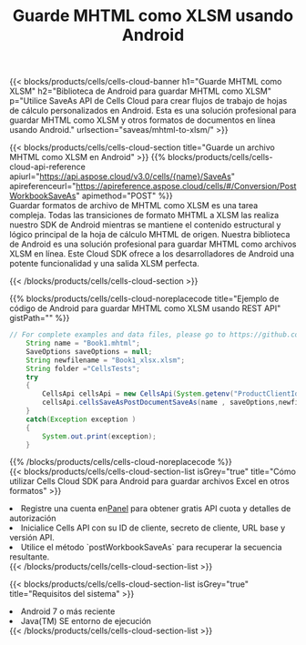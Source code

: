 ﻿---
title:  Guarde MHTML como XLSM usando Android
description:  Utilizando Aspose.Cells Cloud SDK para Android para guardar el archivo en formato MHTML como archivo en formato XLSM.
kwords: Excel, Save MHTML as XLSM, REST, Android
howto: How to save MHTML as XLSM using Aspose.Cells Cloud Android library.
---
{{< blocks/products/cells/cells-cloud-banner h1="Guarde MHTML como XLSM" h2="Biblioteca de Android para guardar MHTML como XLSM" p="Utilice SaveAs API de Cells Cloud para crear flujos de trabajo de hojas de cálculo personalizados en Android. Esta es una solución profesional para guardar MHTML como XLSM y otros formatos de documentos en línea usando Android." urlsection="saveas/mhtml-to-xlsm/" >}}

{{< blocks/products/cells/cells-cloud-section title="Guarde un archivo MHTML como XLSM en Android" >}}
{{% blocks/products/cells/cells-cloud-api-reference apiurl="https://api.aspose.cloud/v3.0/cells/{name}/SaveAs" apireferenceurl="https://apireference.aspose.cloud/cells/#/Conversion/PostWorkbookSaveAs" apimethod="POST" %}}
<br/>
Guardar formatos de archivo de MHTML como XLSM es una tarea compleja. Todas las transiciones de formato MHTML a XLSM las realiza nuestro SDK de Android mientras se mantiene el contenido estructural y lógico principal de la hoja de cálculo MHTML de origen. Nuestra biblioteca de Android es una solución profesional para guardar MHTML como archivos XLSM en línea. Este Cloud SDK ofrece a los desarrolladores de Android una potente funcionalidad y una salida XLSM perfecta.

{{< /blocks/products/cells/cells-cloud-section >}}

{{% blocks/products/cells/cells-cloud-noreplacecode title="Ejemplo de código de Android para guardar MHTML como XLSM usando REST API" gistPath="" %}}
  
```java
// For complete examples and data files, please go to https://github.com/aspose-cells-cloud/aspose-cells-cloud-android/
    String name = "Book1.mhtml";
    SaveOptions saveOptions = null;
    String newfilename = "Book1_xlsx.xlsm";
    String folder ="CellsTests";
    try
    {
        CellsApi cellsApi = new CellsApi(System.getenv("ProductClientId"), System.getenv("ProductClientSecret"));
        cellsApi.cellsSaveAsPostDocumentSaveAs(name , saveOptions,newfilename,false,false,folder,null,null,null,true);                       
    }
    catch(Exception exception )
    {
        System.out.print(exception);
    }
```
  
{{% /blocks/products/cells/cells-cloud-noreplacecode %}}
<br/>
{{< blocks/products/cells/cells-cloud-section-list isGrey="true" title="Cómo utilizar Cells Cloud SDK para Android para guardar archivos Excel en otros formatos" >}}
<li> Registre una cuenta en<a href="https://dashboard.aspose.cloud/">Panel</a> para obtener gratis API cuota y detalles de autorización</li>
<li>Inicialice Cells API con su ID de cliente, secreto de cliente, URL base y versión API.</li>
<li>Utilice el método `postWorkbookSaveAs` para recuperar la secuencia resultante.</li>
{{< /blocks/products/cells/cells-cloud-section-list >}}

{{< blocks/products/cells/cells-cloud-section-list isGrey="true" title="Requisitos del sistema" >}}
<li>Android 7 o más reciente</li>
<li>Java(TM) SE entorno de ejecución</li>
{{< /blocks/products/cells/cells-cloud-section-list >}}
